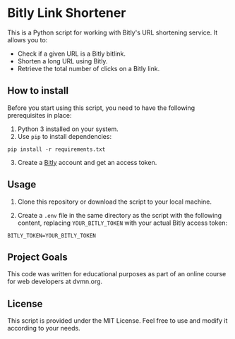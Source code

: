 # Bitly Link Shortener

This is a Python script for working with Bitly's URL shortening service. It allows you to:

- Check if a given URL is a Bitly bitlink.
- Shorten a long URL using Bitly.
- Retrieve the total number of clicks on a Bitly link.

## How to install

Before you start using this script, you need to have the following prerequisites in place:

1. Python 3 installed on your system.
2. Use `pip` to install dependencies:
```
pip install -r requirements.txt
```
3. Create a [Bitly](https://app.bitly.com/) account and get an access token. 

## Usage

1. Clone this repository or download the script to your local machine.

2. Create a `.env` file in the same directory as the script with the following content, replacing `YOUR_BITLY_TOKEN` with your actual Bitly access token:
```
BITLY_TOKEN=YOUR_BITLY_TOKEN
```

## Project Goals

This code was written for educational purposes as part of an online course for web developers at dvmn.org.

## License
This script is provided under the MIT License. Feel free to use and modify it according to your needs.
